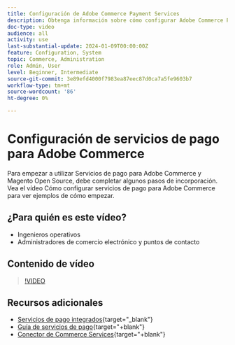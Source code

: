 ```yaml
---
title: Configuración de Adobe Commerce Payment Services
description: Obtenga información sobre cómo configurar Adobe Commerce Payment Services.
doc-type: video
audience: all
activity: use
last-substantial-update: 2024-01-09T00:00:00Z
feature: Configuration, System
topic: Commerce, Administration
role: Admin, User
level: Beginner, Intermediate
source-git-commit: 3e89efd4000f7983ea87eec87d0ca7a5fe9603b7
workflow-type: tm+mt
source-wordcount: '86'
ht-degree: 0%

---
```


# Configuración de servicios de pago para Adobe Commerce

Para empezar a utilizar Servicios de pago para Adobe Commerce y Magento Open Source, debe completar algunos pasos de incorporación. Vea el vídeo Cómo configurar servicios de pago para Adobe Commerce para ver ejemplos de cómo empezar.

## ¿Para quién es este vídeo?

- Ingenieros operativos
- Administradores de comercio electrónico y puntos de contacto

## Contenido de vídeo

>[!VIDEO](https://video.tv.adobe.com/v/3425957?learn=on)

## Recursos adicionales

- [Servicios de pago integrados](https://experienceleague.adobe.com/docs/commerce-merchant-services/payment-services/get-started/onboard.html){target="_blank"}
- [Guía de servicios de pago](https://experienceleague.adobe.com/docs/commerce-merchant-services/payment-services/guide-overview.html){target="+blank"}
- [Conector de Commerce Services](https://experienceleague.adobe.com/docs/commerce-merchant-services/user-guides/integration-services/saas.html){target="+blank"}
